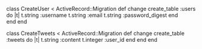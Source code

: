 class CreateUser < ActiveRecord::Migration
  def change
    create_table :users do |t|
      t.string  :username
      t.string  :email
      t.string  :password_digest
    end      
  end
end

class CreateTweets < ActiveRecord::Migration
  def change
    create_table :tweets do |t|
      t.string  :content
      t.integer :user_id
    end
  end
end